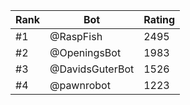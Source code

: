Rank|Bot|Rating
---|---|---
#1|@RaspFish|2495
#2|@OpeningsBot|1983
#3|@DavidsGuterBot|1526
#4|@pawnrobot|1223
